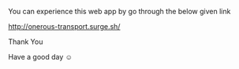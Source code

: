 You can experience this web app by go through the below given link

http://onerous-transport.surge.sh/ 

Thank You 

Have a good day ☺️

